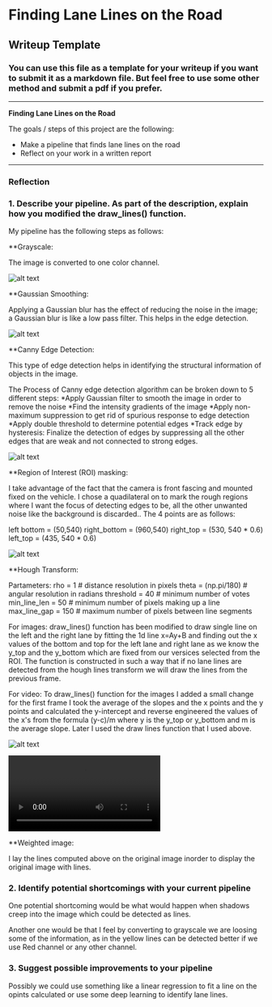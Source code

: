# **Finding Lane Lines on the Road** 

## Writeup Template

### You can use this file as a template for your writeup if you want to submit it as a markdown file. But feel free to use some other method and submit a pdf if you prefer.

---

**Finding Lane Lines on the Road**

The goals / steps of this project are the following:
* Make a pipeline that finds lane lines on the road
* Reflect on your work in a written report


[//]: # (Image References)

[image1]: ./examples/grayscale_example_function.jpg "Grayscale"
[image2]: ./examples/gaussian_example_function.jpg "Gaussian Smoothing"
[image3]: ./examples/canny_example_function.jpg "Canny Edge Detection"
[image4]: ./examples/roi_example_function.jpg "Region of interest"
[image5]: ./examples/lines_example_function.jpg "Line Segments"
[image6]: ./examples/weightedLines_example_function.jpg "Weighted image with lines"
[video1]: ./test_videos_output/solidYellowLeft.mp4 "Solid Yellow Left Video with lines"


---

### Reflection

### 1. Describe your pipeline. As part of the description, explain how you modified the draw_lines() function.

My pipeline has the following steps as follows:

**Grayscale:

The image is converted to one color channel.

![alt text][image1]

**Gaussian Smoothing:

Applying a Gaussian blur has the effect of reducing the noise in the image; a Gaussian blur is like a low pass filter. This helps in the edge detection.

![alt text][image2]

**Canny Edge Detection:

This type of edge detection helps in identifying the structural information of objects in the image.

The Process of Canny edge detection algorithm can be broken down to 5 different steps:
*Apply Gaussian filter to smooth the image in order to remove the noise
*Find the intensity gradients of the image
*Apply non-maximum suppression to get rid of spurious response to edge detection
*Apply double threshold to determine potential edges
*Track edge by hysteresis: Finalize the detection of edges by suppressing all the other edges that are weak and not connected to strong edges.

![alt text][image3]

**Region of Interest (ROI) masking:

I take advantage of the fact that the camera is front fascing and mounted fixed on the vehicle. I chose a quadilateral on to mark the rough regions where I want the focus of detecting edges to be, all the other unwanted noise like the background is discarded.. The 4 points are as follows:

left bottom = (50,540)
right_bottom = (960,540)
right_top = (530, 540 * 0.6)
left_top = (435, 540 * 0.6)

![alt text][image4]

**Hough Transform:

Partameters: 
    rho = 1 # distance resolution in pixels
    theta = (np.pi/180) # angular resolution in radians
    threshold = 40     # minimum number of votes 
    min_line_len = 50 # minimum number of pixels making up a line
    max_line_gap = 150    # maximum number of pixels between line segments

For images:
draw_lines() function has been modified to draw single line on the left and the right lane by fitting the 1d line x=Ay+B and finding out the x values of the bottom and top for the left lane and right lane as we know the y_top and the y_bottom which are fixed from our versices selected from the ROI. The function is constructed in such a way that if no lane lines are detected from the hough lines transform we will draw the lines from the previous frame.

For video:
To draw_lines() function for the images I added a small change for the first frame I took the average of the slopes and the x points and the y points and calculated the y-intercept and reverse engineered the values of the x's from the formula (y-c)/m where y is the y_top or y_bottom and m is the average slope. Later I used the draw lines function that I used above.

![alt text][image5]

![alt text][video1]

**Weighted image:

I lay the lines computed above on the original image inorder to display the original image with lines.



### 2. Identify potential shortcomings with your current pipeline


One potential shortcoming would be what would happen when shadows creep into the image which could be detected as lines.

Another one would be that I feel by converting to grayscale we are loosing some of the information, as in the yellow lines can be detected better if we use Red channel or any other channel.


### 3. Suggest possible improvements to your pipeline

Possibly we could use something like a linear regression to fit a line on the opints calculated or use some deep learning to identify lane lines. 
